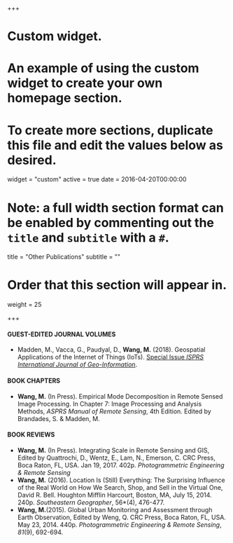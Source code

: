 +++
# Custom widget.
# An example of using the custom widget to create your own homepage section.
# To create more sections, duplicate this file and edit the values below as desired.
widget = "custom"
active = true
date = 2016-04-20T00:00:00

# Note: a full width section format can be enabled by commenting out the `title` and `subtitle` with a `#`.
title = "Other Publications"
subtitle = ""

# Order that this section will appear in.
weight = 25

+++
#### GUEST-EDITED JOURNAL VOLUMES
- Madden, M., Vacca, G., Paudyal, D., **Wang, M.** (2018). Geospatial Applications of the Internet of Things (IoTs). [Special Issue *ISPRS International Journal of Geo-Information*](http://www.mdpi.com/journal/ijgi/special_issues/Geospatial_IoT).

#### BOOK CHAPTERS
- **Wang, M.** (In Press). Empirical Mode Decomposition in Remote Sensed Image Processing. In Chapter 7: Image Processing and Analysis Methods, *ASPRS Manual of Remote Sensing*, 4th Edition. Edited by Brandades, S. & Madden, M.

#### BOOK REVIEWS
- **Wang, M.** (In Press). Integrating Scale in Remote Sensing and GIS, Edited by Quattrochi, D., Wentz, E., Lam, N., Emerson, C. CRC Press, Boca Raton, FL, USA. Jan 19, 2017. 402p. *Photogrammetric Engineering & Remote Sensing*
- **Wang, M.** (2016). Location Is (Still) Everything: The Surprising Influence of the Real World on How We Search, Shop, and Sell in the Virtual One, David R. Bell. Houghton Mifflin Harcourt, Boston, MA, July 15, 2014. 240p. *Southeastern Geographer*, 56*(4), 476-477.
- **Wang, M.**(2015). Global Urban Monitoring and Assessment through Earth Observation, Edited by Weng, Q. CRC Press, Boca Raton, FL, USA. May 23, 2014. 440p. *Photogrammetric Engineering & Remote Sensing*, *81*(9), 692-694.

